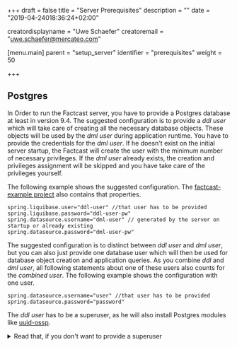 +++
draft = false
title = "Server Prerequisites"
description = ""
date = "2019-04-24018:36:24+02:00"

creatordisplayname = "Uwe Schaefer"
creatoremail = "uwe.schaefer@mercateo.com"

[menu.main]
parent = "setup_server"
identifier = "prerequisites"
weight = 50

+++



## Postgres

In Order to run the Factcast server, you have to provide a Postgres database at least in version 9.4.
The suggested configuration is to provide a _ddl user_ which will take care of creating all the necessary database objects. These objects will be used by the _dml user_ during application runtime. You have to provide the credentials for the _dml user_. If he doesn't exist on the initial server startup, the Factcast will create the user with the minimum number of necessary privileges. If the _dml user_ already exists, the creation and privileges assignment will be skipped and you have take care of the privileges yourself.


The following example shows the suggested configuration. The [factcast-example project](https://github.com/Mercateo/factcast/tree/master/factcast-examples/factcast-example-server) also contains that properties.

```
spring.liquibase.user="ddl-user" //that user has to be provided
spring.liquibase.password="ddl-user-pw"
spring.datasource.username="dml-user" // generated by the server on startup or already existing
spring.datasource.password="dml-user-pw"
```

The suggested configuration is to distinct between _ddl user_ and _dml user_, but you can also just provide one database user which will then be used for database object creation and application queries. As you combine _ddl_ and _dml_ _user_, all following statements about one of these users also counts for the _combined user_.
The following example shows the configuration with one user.

```
spring.datasource.username="user" //that user has to be provided
spring.datasource.password="password"
```


The _ddl user_ has to be a superuser, as he will also install Postgres modules like [uuid-ossp](https://www.postgresql.org/docs/11/uuid-ossp.html).

<details><summary>Read that, if you don't want to provide a superuser </summary>
<p>

If you don't want to provide a superuser as the _ddl user_, you have to consider the following points:

1.) The _ddl user_ needs at least the permission to query the pg_roles view. According to the [documentation](https://www.postgresql.org/docs/10/view-pg-roles.html) it's publicly accessible, so that shouldn't be a problem. If you want the Factcast to take care of the _dml user_ creation, than he needs also the permission to create other users and assign privileges for objects in the public scheme.

2.) The Factcast needs the Postgres module [uuid-ossp](https://www.postgresql.org/docs/11/uuid-ossp.html). You have to install that module manually. The server will recognize the already installed module and it won't throw an error caused by missing privileges.
Login into your Postgres console and execute the following command as superuser:

```
CREATE EXTENSION IF NOT EXISTS "uuid-ossp";
``` 
</p>
</details>